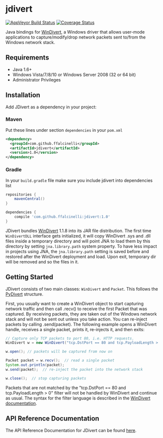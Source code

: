 # jdivert

[![AppVeyor Build Status](https://img.shields.io/appveyor/ci/ffalcinelli/jdivert/master.svg)](https://ci.appveyor.com/project/ffalcinelli/jdivert) [![Coverage Status](https://img.shields.io/codecov/c/github/ffalcinelli/jdivert/master.svg)](https://codecov.io/github/ffalcinelli/jdivert)

Java bindings for [WinDivert](https://reqrypt.org/windivert.html), a Windows driver that allows user-mode applications to capture/modify/drop network packets sent to/from the Windows network stack.

## Requirements

- Java 1.6+
- Windows Vista/7/8/10 or Windows Server 2008 (32 or 64 bit)
- Administrator Privileges

## Installation

Add JDivert as a dependency in your project:

### Maven

Put these lines under section `dependencies` in your `pom.xml`

```xml
<dependency>
  <groupId>com.github.ffalcinelli</groupId>
  <artifactId>jdivert</artifactId>
  <version>1.0</version>
</dependency>
```

### Gradle

In your `build.gradle` file make sure you include jdivert into dependencies list

```groovy
repositories {
    mavenCentral()
}

dependencies {
    compile 'com.github.ffalcinelli:jdivert:1.0'
}
```

JDivert bundles [WinDivert](https://reqrypt.org/windivert.html) 1.1.8 into its JAR file distribution. The first time
`WinDivertDLL` interface gets initialized, it will copy WinDivert .sys and .dll files inside a temporary directory and will point JNA to
load them by this directory by setting `jna.library.path` system property.
To have less impact in projects using JNA, the `jna.library.path` setting is saved before and restored after the WinDivert deployment and load.
Upon exit, temporary dir will be removed and so the files in it.


## Getting Started

JDivert consists of two main classes: `WinDivert` and
`Packet`. This follows the [PyDivert](https://github.com/ffalcinelli/pydivert) structure.

First, you usually want to create a WinDivert object to start capturing network traffic and then call .recv() to receive the first Packet that was captured.
By receiving packets, they are taken out of the Windows network stack and will not be sent out unless you take action. You can re-inject packets by calling .send(packet). The following example opens a WinDivert handle, receives a single packet, prints it, re-injects it, and then exits:

```java
// Capture only TCP packets to port 80, i.e. HTTP requests.
WinDivert w = new WinDivert("tcp.DstPort == 80 and tcp.PayloadLength > 0");

w.open(); // packets will be captured from now on

Packet packet = w.recv();  // read a single packet
System.out.println(packet);
w.send(packet);  // re-inject the packet into the network stack

w.close();  // stop capturing packets
```

Packets that are not matched by the "tcp.DstPort == 80 and tcp.PayloadLength > 0" filter will not be handled by WinDivert and continue as usual. The syntax for the filter language is described in the [WinDivert documentation](https://reqrypt.org/windivert-doc.html#filter_language).

## API Reference Documentation

The API Reference Documentation for JDivert can be found [here](https://ffalcinelli.github.io/jdivert).